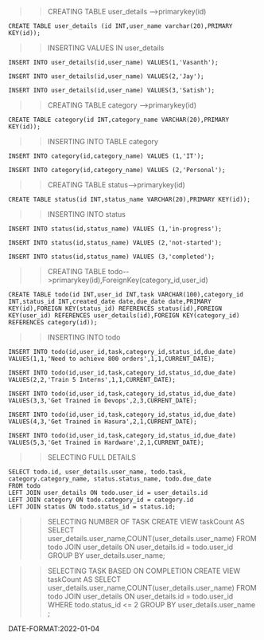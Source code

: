 >>CREATING TABLE user_details -->primarykey(id)

    CREATE TABLE user_details (id INT,user_name varchar(20),PRIMARY KEY(id));

>>INSERTING VALUES IN user_details

    INSERT INTO user_details(id,user_name) VALUES(1,'Vasanth');
    
    INSERT INTO user_details(id,user_name) VALUES(2,'Jay');
    
    INSERT INTO user_details(id,user_name) VALUES(3,'Satish');

>>CREATING TABLE category -->primarykey(id)

    CREATE TABLE category(id INT,category_name VARCHAR(20),PRIMARY KEY(id));
    
>>INSERTING INTO TABLE category

    INSERT INTO category(id,category_name) VALUES (1,'IT');
    
    INSERT INTO category(id,category_name) VALUES (2,'Personal');

>>CREATING TABLE status-->primarykey(id)

    CREATE TABLE status(id INT,status_name VARCHAR(20),PRIMARY KEY(id));
    
>>INSERTING INTO status

    INSERT INTO status(id,status_name) VALUES (1,'in-progress');
    
    INSERT INTO status(id,status_name) VALUES (2,'not-started');
    
    INSERT INTO status(id,status_name) VALUES (3,'completed');

>>CREATING TABLE todo-->primarykey(id),ForeignKey(category_id,user_id)

    CREATE TABLE todo(id INT,user_id INT,task VARCHAR(100),category_id INT,status_id INT,created_date date,due_date date,PRIMARY KEY(id),FOREIGN KEY(status_id) REFERENCES status(id),FOREIGN KEY(user_id) REFERENCES user_details(id),FOREIGN KEY(category_id) REFERENCES category(id));


>>INSERTING INTO todo

    INSERT INTO todo(id,user_id,task,category_id,status_id,due_date) VALUES(1,1,'Need to achieve 800 orders',1,1,CURRENT_DATE);
    
    INSERT INTO todo(id,user_id,task,category_id,status_id,due_date) VALUES(2,2,'Train 5 Interns',1,1,CURRENT_DATE);
    
    INSERT INTO todo(id,user_id,task,category_id,status_id,due_date) VALUES(3,3,'Get Trained in Devops',2,3,CURRENT_DATE);
    
    INSERT INTO todo(id,user_id,task,category_id,status_id,due_date) VALUES(4,3,'Get Trained in Hasura',2,1,CURRENT_DATE);
    
    INSERT INTO todo(id,user_id,task,category_id,status_id,due_date) VALUES(5,3,'Get Trained in Hardware',2,1,CURRENT_DATE);

>>SELECTING FULL DETAILS

    SELECT todo.id, user_details.user_name, todo.task, category.category_name, status.status_name, todo.due_date
    FROM todo 
	LEFT JOIN user_details ON todo.user_id = user_details.id 
	LEFT JOIN category ON todo.category_id = category.id 
	LEFT JOIN status ON todo.status_id = status.id;    

    
    
    

>>SELECTING NUMBER OF TASK
    CREATE VIEW taskCount AS
    SELECT user_details.user_name,COUNT(user_details.user_name) FROM
    todo 
    JOIN
    user_details ON user_details.id = todo.user_id GROUP BY user_details.user_name;


>>SELECTING TASK BASED ON COMPLETION
    CREATE VIEW taskCount AS
    SELECT user_details.user_name,COUNT(user_details.user_name) FROM
    todo 
    JOIN
    user_details ON user_details.id = todo.user_id WHERE todo.status_id <= 2 GROUP BY user_details.user_name ;



DATE-FORMAT:2022-01-04